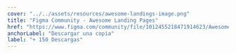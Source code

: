 ```yaml
---
cover: "../../assets/resources/awesome-landings-image.png"
title: "Figma Community - Awesome Landing Pages"
href: "https://www.figma.com/community/file/1012455218471914623/Awesome-Landing-Pages-by-Stellar-Rabbit"
anchorLabel: "Descargar una copia"
label: "+ 150 Descargas"
---
```

